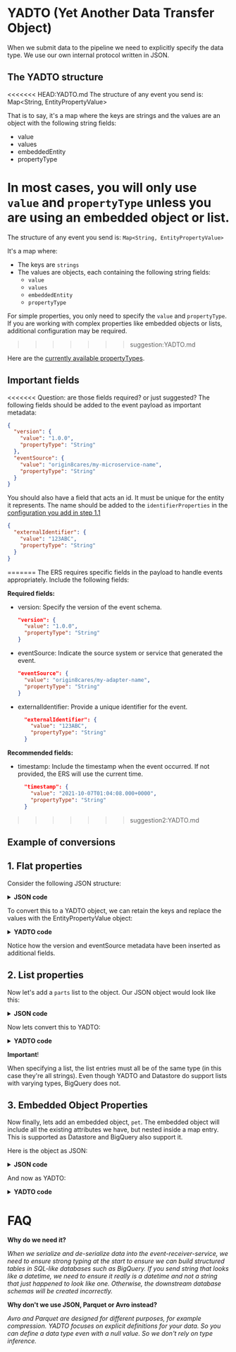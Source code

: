 # YADTO (Yet Another Data Transfer Object)

When we submit data to the pipeline we need to explicitly specify the data type. We use our own internal protocol written in JSON.

## The YADTO structure

<<<<<<< HEAD:YADTO.md
The structure of any event you send is: Map<String, EntityPropertyValue>

That is to say, it's a map where the keys are strings and the values are an object with the following string fields:
- value
- values
- embeddedEntity
- propertyType

In most cases, you will only use `value` and `propertyType` unless you are using an embedded object or list.
=======
The structure of any event you send is: `Map<String, EntityPropertyValue>`

It's a map where:
- The keys are `strings`
- The values are objects, each containing the following string fields:
    - `value`
    - `values`
    - `embeddedEntity`
    - `propertyType`

For simple properties, you only need to specify the `value` and `propertyType`. If you are working with complex properties 
like embedded objects or lists, additional configuration may be required.
>>>>>>> suggestion:YADTO.md

Here are the [currently available propertyTypes](../src/main/java/com/origin8/eventreceiver/adapters/dto/PropertyType.java).

## Important fields
<<<<<<< Question: are those fields required? or just suggested? 
The following fields should be added to the event payload as important metadata:
```json
{
  "version": {
    "value": "1.0.0",
    "propertyType": "String"
  },
  "eventSource": {
    "value": "origin8cares/my-microservice-name",
    "propertyType": "String"
  }
}
```

You should also have a field that acts an id. It must be unique for the entity it represents. The name should be added to the `identifierProperties` in the [configuration you add in step 1.1](/docs/adding_configurations.md)

```json
{
  "externalIdentifier": {
    "value": "123ABC",
    "propertyType": "String"
  }
}
```
=======
The ERS requires specific fields in the payload to handle events appropriately. Include the following fields:

**Required fields:**
- version: Specify the version of the event schema.
  ```json
  "version": {
    "value": "1.0.0",
    "propertyType": "String"
  }
  ```
- eventSource: Indicate the source system or service that generated the event.
  ```json
  "eventSource": {
    "value": "origin8cares/my-adapter-name",
    "propertyType": "String"
  }
  ```
- externalIdentifier: Provide a unique identifier for the event.
  ```json
    "externalIdentifier": {
      "value": "123ABC",
      "propertyType": "String"
    }
  ```
  
**Recommended fields:**

- timestamp: Include the timestamp when the event occurred. If not provided, the ERS will use the current time.
  ```json
    "timestamp": {
      "value": "2021-10-07T01:04:08.000+0000",
      "propertyType": "String"
    }
  ```
  
>>>>>>> suggestion2:YADTO.md

## Example of conversions

## 1. Flat properties 
Consider the following JSON structure:

<details>
<summary><b>JSON code</b></summary>

```json
{
  "name": "Daniel Craggs",
  "age": 21,
  "timeOfBirth": "2002-01-01T00:16:40.000+0000",
  "heightInCm": 209.12
}
```

</details>

To convert this to a YADTO object, we can retain the keys and replace the values with the EntityPropertyValue object:

<details>
<summary><b>YADTO code</b></summary>

```json
{
  "name": {
    "value": "Daniel Craggs",
    "propertyType": "String"
  },
  "age": {
    "value": "21",
    "propertyType": "Integer"
  },
  "timeOfBirth": {
    "value": "2002-01-01T00:16:40.000+0000",
    "propertyType": "DateTime"
  },
  "heightInCm": {
    "value": "209.12",
    "propertyType": "Double"
  },
  "version": {
    "value": "1.0.0",
    "propertyType": "String"
  },
  "eventSource": {
    "value": "origin8cares/my-microservice-name",
    "propertyType": "String"
  }
}
```

</details>

Notice how the version and eventSource metadata have been inserted as additional fields.

## 2. List properties

Now let's add a `parts` list to the object. Our JSON object would look like this:

<details>
<summary><b>JSON code</b></summary>

```json
{
    "name": "Daniel Craggs",
    "age": 21,
    "timeOfBirth": "2002-01-01T00:16:40.000+0000",
    "heightInCm": 209.12,
    "parts": [
        "arms",
        "legs",
        "head"
    ]
}
```

</details>

Now lets convert this to YADTO:
<details>
<summary><b>YADTO code</b></summary>

```json
{
  "name": {
    "value": "Daniel Craggs",
    "propertyType": "String"
  },
  "age": {
    "value": "21",
    "propertyType": "Integer"
  },
  "timeOfBirth": {
    "value": "2002-01-01T00:16:40.000+0000",
    "propertyType": "DateTime"
  },
  "heightInCm": {
    "value": "209.12",
    "propertyType": "Double"
  },
  "parts": {
    "propertyType": "List",
    "values": [
      {
        "value": "arms",
        "propertyType": "String"
      },
      {
        "value": "legs",
        "propertyType": "String"
      },
      {
        "value": "head",
        "propertyType": "String"
      }
    ]
  }
}
```

</details>

**Important**!

When specifying a list, the list entries must all be of the same type (in this case they're all strings). Even though YADTO and Datastore do support lists with varying types, BigQuery does not. 

## 3. Embedded Object Properties

Now finally, lets add an embedded object, `pet`. The embedded object will include all the existing attributes we have, but nested inside a map entry. This is supported as Datastore and BigQuery also support it.

Here is the object as JSON:
<details>
<summary><b>JSON code</b></summary>

```json
{
    "name": "Daniel Craggs",
    "age": 21,
    "timeOfBirth": "2002-01-01T00:16:40.000+0000",
    "heightInCm": 209.12,
    "parts": [
        "arms",
        "legs",
        "head"
    ],
    "pet": {
      "name": "Lily",
      "age": "4",
      "timeOfBirth": "2019-01-01T14:49:23.123+0000",
      "heightInCm": 34.56,
      "parts": [
        "paws",
        "legs",
        "head"
      ]
    }
}
```

</details>

And now as YADTO:
<details>
<summary><b>YADTO code</b></summary>

```json
{
  "name": {
    "value": "Daniel Craggs",
    "propertyType": "String"
  },
  "age": {
    "value": "21",
    "propertyType": "Integer"
  },
  "timeOfBirth": {
    "value": "2002-01-01T00:16:40.000+0000",
    "propertyType": "DateTime"
  },
  "heightInCm": {
    "value": "209.12",
    "propertyType": "Double"
  },
  "parts": {
    "propertyType": "List",
    "values": [
      {
        "value": "arms",
        "propertyType": "String"
      },
      {
        "value": "legs",
        "propertyType": "String"
      },
      {
        "value": "head",
        "propertyType": "String"
      }
    ]
  },
  "pet": {
    "propertyType": "EmbeddedObject",
    "embeddedEntity": {
      "name": {
        "value": "Lily",
        "propertyType": "String"
      },
      "age": {
        "value": "4",
        "propertyType": "Integer"
      },
      "timeOfBirth": {
        "value": "2002-01-01T00:16:40.000+0000",
        "propertyType": "DateTime"
      },
      "heightInCm": {
        "value": "34.56",
        "propertyType": "Double"
      },
      "parts": {
        "propertyType": "List",
        "values": [
          {
            "value": "paws",
            "propertyType": "String"
          },
          {
            "value": "legs",
            "propertyType": "String"
          },
          {
            "value": "head",
            "propertyType": "String"
          }
        ]
      }
    }
  }
}
```

</details>

# FAQ
**Why do we need it?**

_When we serialize and de-serialize data into the event-receiver-service, we need to ensure strong typing at the start to ensure we can build structured tables in SQL-like databases such as BigQuery. If you send string that looks like a datetime, we need to ensure it really is a datetime and not a string that just happened to look like one. Otherwise, the downstream database schemas will be created incorrectly._

**Why don't we use JSON, Parquet or Avro instead?**

_Avro and Parquet are designed for different purposes, for example compression. YADTO focuses on explicit definitions for your data. So you can define a data type even with a null value. So we don't rely on type inference._


